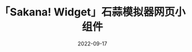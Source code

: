 ---
title: "「Sakana! Widget」石蒜模拟器网页小组件"
date: 2022-09-17
description: 把石蒜模拟器添加到你自己的网页内！支持自定义图片、自动缩放和更多运行参数！
weight: 2
link: https://github.com/dsrkafuu/sakana-widget
repo: https://github.com/dsrkafuu/sakana-widget
icon: 🐟
---